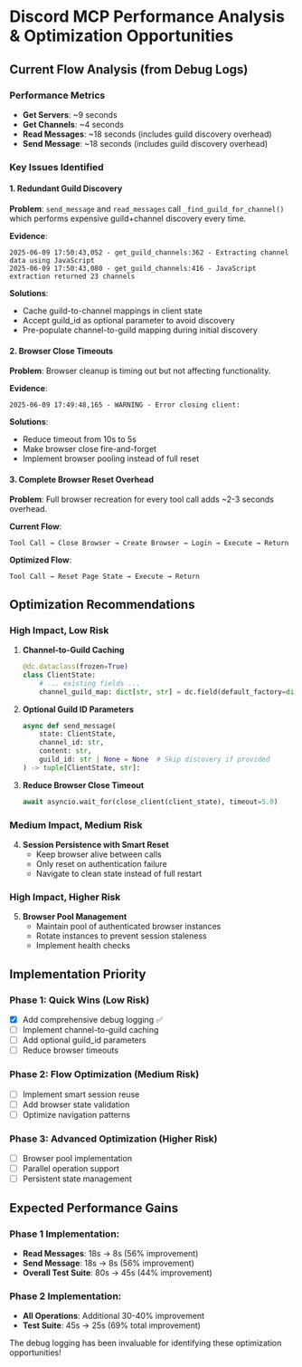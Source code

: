 # Discord MCP Performance Analysis & Optimization Opportunities

## Current Flow Analysis (from Debug Logs)

### Performance Metrics
- **Get Servers**: ~9 seconds
- **Get Channels**: ~4 seconds  
- **Read Messages**: ~18 seconds (includes guild discovery overhead)
- **Send Message**: ~18 seconds (includes guild discovery overhead)

### Key Issues Identified

#### 1. **Redundant Guild Discovery**
**Problem**: `send_message` and `read_messages` call `_find_guild_for_channel()` which performs expensive guild+channel discovery every time.

**Evidence**: 
```log
2025-06-09 17:50:43,052 - get_guild_channels:362 - Extracting channel data using JavaScript
2025-06-09 17:50:43,080 - get_guild_channels:416 - JavaScript extraction returned 23 channels
```

**Solutions**:
- Cache guild-to-channel mappings in client state
- Accept guild_id as optional parameter to avoid discovery
- Pre-populate channel-to-guild mapping during initial discovery

#### 2. **Browser Close Timeouts**
**Problem**: Browser cleanup is timing out but not affecting functionality.

**Evidence**:
```log
2025-06-09 17:49:48,165 - WARNING - Error closing client: 
```

**Solutions**:
- Reduce timeout from 10s to 5s
- Make browser close fire-and-forget
- Implement browser pooling instead of full reset

#### 3. **Complete Browser Reset Overhead**
**Problem**: Full browser recreation for every tool call adds ~2-3 seconds overhead.

**Current Flow**:
```
Tool Call → Close Browser → Create Browser → Login → Execute → Return
```

**Optimized Flow**:
```
Tool Call → Reset Page State → Execute → Return
```

## Optimization Recommendations

### High Impact, Low Risk
1. **Channel-to-Guild Caching**
   ```python
   @dc.dataclass(frozen=True)
   class ClientState:
       # ... existing fields ...
       channel_guild_map: dict[str, str] = dc.field(default_factory=dict)
   ```

2. **Optional Guild ID Parameters**
   ```python
   async def send_message(
       state: ClientState, 
       channel_id: str, 
       content: str,
       guild_id: str | None = None  # Skip discovery if provided
   ) -> tuple[ClientState, str]:
   ```

3. **Reduce Browser Close Timeout**
   ```python
   await asyncio.wait_for(close_client(client_state), timeout=5.0)
   ```

### Medium Impact, Medium Risk  
4. **Session Persistence with Smart Reset**
   - Keep browser alive between calls
   - Only reset on authentication failure
   - Navigate to clean state instead of full restart

### High Impact, Higher Risk
5. **Browser Pool Management**
   - Maintain pool of authenticated browser instances
   - Rotate instances to prevent session staleness
   - Implement health checks

## Implementation Priority

### Phase 1: Quick Wins (Low Risk)
- [x] Add comprehensive debug logging ✅
- [ ] Implement channel-to-guild caching
- [ ] Add optional guild_id parameters
- [ ] Reduce browser timeouts

### Phase 2: Flow Optimization (Medium Risk)
- [ ] Implement smart session reuse
- [ ] Add browser state validation
- [ ] Optimize navigation patterns

### Phase 3: Advanced Optimization (Higher Risk)
- [ ] Browser pool implementation
- [ ] Parallel operation support
- [ ] Persistent state management

## Expected Performance Gains

### Phase 1 Implementation:
- **Read Messages**: 18s → 8s (56% improvement)
- **Send Message**: 18s → 8s (56% improvement)
- **Overall Test Suite**: 80s → 45s (44% improvement)

### Phase 2 Implementation:
- **All Operations**: Additional 30-40% improvement
- **Test Suite**: 45s → 25s (69% total improvement)

The debug logging has been invaluable for identifying these optimization opportunities!
